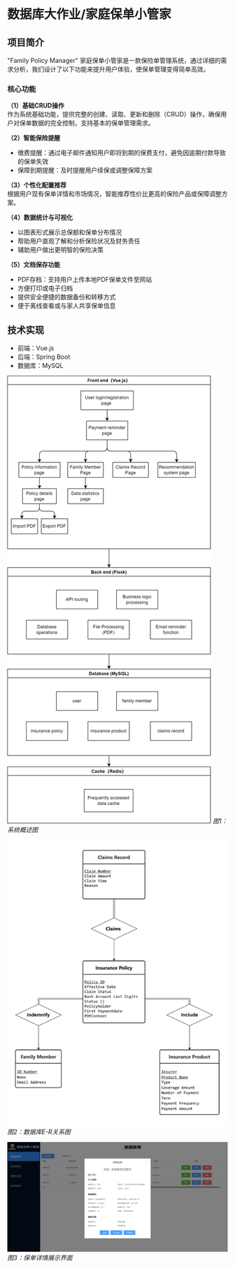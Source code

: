 # 数据库大作业/家庭保单小管家

## 项目简介

"Family Policy Manager" 家庭保单小管家是一款保险单管理系统，通过详细的需求分析，我们设计了以下功能来提升用户体验，使保单管理变得简单高效。

### 核心功能

**（1）基础CRUD操作**  
作为系统基础功能，提供完整的创建、读取、更新和删除（CRUD）操作，确保用户对保单数据的完全控制，支持基本的保单管理需求。

**（2）智能保险提醒**  
- 缴费提醒：通过电子邮件通知用户即将到期的保费支付，避免因逾期付款导致的保单失效
- 保障到期提醒：及时提醒用户续保或调整保障方案

**（3）个性化配置推荐**  
根据用户现有保单详情和市场情况，智能推荐性价比更高的保险产品或保障调整方案。

**（4）数据统计与可视化**  
- 以图表形式展示总保额和保单分布情况
- 帮助用户直观了解和分析保险状况及财务责任
- 辅助用户做出更明智的保险决策

**（5）文档保存功能**  
- PDF存档：支持用户上传本地PDF保单文件至网站
- 方便打印或电子归档
- 提供安全便捷的数据备份和转移方式
- 便于离线查看或与家人共享保单信息

## 技术实现
- 前端：Vue.js 
- 后端：Spring Boot
- 数据库：MySQL



![系统概述图](readme/1.drawio.png)
*图1：系统概述图*

![E-R图](readme/2.jpg)
*图2：数据库E-R关系图*

![保单详情](readme/3.png)
*图3：保单详情展示界面*
